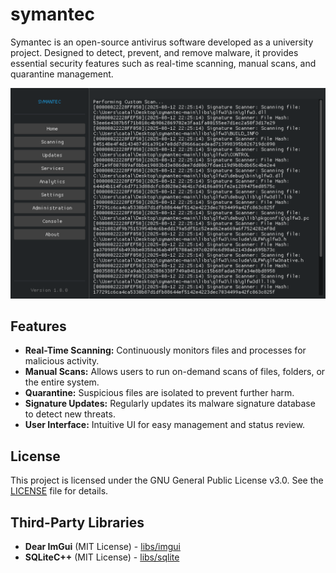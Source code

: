 # symantec

Symantec is an open-source antivirus software developed as a university project. Designed to detect, prevent, and remove malware, it provides essential security features such as real-time scanning, manual scans, and quarantine management.

![symantec_222600.png](assets/symantec_222600.png)

## Features

- **Real-Time Scanning:** Continuously monitors files and processes for malicious activity.
- **Manual Scans:** Allows users to run on-demand scans of files, folders, or the entire system.
- **Quarantine:** Suspicious files are isolated to prevent further harm.
- **Signature Updates:** Regularly updates its malware signature database to detect new threats.
- **User Interface:** Intuitive UI for easy management and status review.

## License

This project is licensed under the GNU General Public License v3.0. See the [LICENSE](LICENSE) file for details.

## Third-Party Libraries

- **Dear ImGui** (MIT License) - [libs/imgui](https://github.com/ocornut/imgui)
- **SQLiteC++** (MIT License) - [libs/sqlite](https://github.com/SRombauts/SQLiteCpp)
